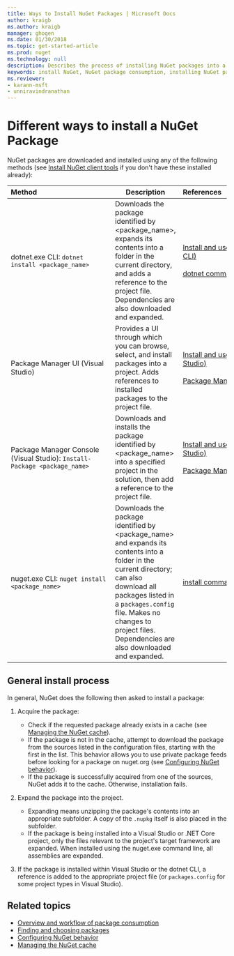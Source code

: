 ```yaml
---
title: Ways to Install NuGet Packages | Microsoft Docs
author: kraigb
ms.author: kraigb
manager: ghogen
ms.date: 01/30/2018
ms.topic: get-started-article
ms.prod: nuget
ms.technology: null
description: Describes the process of installing NuGet packages into a project, including what happens on disk and to applicable project files.
keywords: install NuGet, NuGet package consumption, installing NuGet packages, NuGet package references
ms.reviewer:
- karann-msft
- unniravindranathan
---
```


# Different ways to install a NuGet Package

NuGet packages are downloaded and installed using any of the following methods (see [Install NuGet client tools](../install-nuget-client-tools.md) if you don't have these installed already):

| Method&nbsp;&nbsp;&nbsp;&nbsp;&nbsp;&nbsp;&nbsp;&nbsp;&nbsp;&nbsp;&nbsp;&nbsp;&nbsp;&nbsp;&nbsp;&nbsp;&nbsp;&nbsp;&nbsp;&nbsp;&nbsp;&nbsp;&nbsp;&nbsp;&nbsp;&nbsp;&nbsp;&nbsp;&nbsp;&nbsp;&nbsp;&nbsp;&nbsp;&nbsp;&nbsp;&nbsp;&nbsp;&nbsp; | Description | References&nbsp;&nbsp;&nbsp;&nbsp;&nbsp;&nbsp;&nbsp;&nbsp;&nbsp;&nbsp;&nbsp;&nbsp;&nbsp;&nbsp;&nbsp;&nbsp;&nbsp;&nbsp;&nbsp;&nbsp;&nbsp;&nbsp;&nbsp;&nbsp;&nbsp;&nbsp;&nbsp;&nbsp;&nbsp;&nbsp;&nbsp;&nbsp;&nbsp;&nbsp;&nbsp;&nbsp;&nbsp;&nbsp; |
| --- | --- | --- |
| dotnet.exe CLI: `dotnet install <package_name>` | Downloads the package identified by \<package_name\>, expands its contents into a folder in the current directory, and adds a reference to the project file. Dependencies are also downloaded and expanded. | [Install and use a package (dotnet CLI)](../quickstart/install-and-use-a-package-using-the-dotnet-cli.md)<br/><br/>[dotnet commands](../tools/dotnet-commands.md) |
| Package Manager UI (Visual Studio) | Provides a UI through which you can browse, select, and install packages into a project. Adds references to installed packages to the project file. | [Install and use a package (Visual Studio)](../quickstart/install-and-use-a-package-in-visual-studio.md)<br/><br/>[Package Manager UI reference](../tools/package-manager-ui.md) |
| Package Manager Console (Visual Studio): `Install-Package <package_name>` | Downloads and installs the package identified by \<package_name\> into a specified project in the solution, then add a reference to the project file. | [Install and use a package (Visual Studio)](../quickstart/install-and-use-a-package-in-visual-studio.md)<br/><br/>[Package Manager Console guide](../tools/package-manager-console.md)  |
| nuget.exe CLI: `nuget install <package_name>` | Downloads the package identified by \<package_name\> and expands its contents into a folder in the current directory; can also download all packages listed in a `packages.config` file. Makes no changes to project files. Dependencies are also downloaded and expanded. | [install command](../tools/cli-ref-install.md) |

## General install process

In general, NuGet does the following then asked to install a package:

1. Acquire the package:
    - Check if the requested package already exists in a cache (see [Managing the NuGet cache](managing-the-nuget-cache.md)).
    - If the package is not in the cache, attempt to download the package from the sources listed in the configuration files, starting with the first in the list. This behavior allows you to use private package feeds before looking for a package on nuget.org (see [Configuring NuGet behavior](configuring-nuget-behavior.md)).
    - If the package is successfully acquired from one of the sources, NuGet adds it to the cache. Otherwise, installation fails.

1. Expand the package into the project.
    - Expanding means unzipping the package's contents into an appropriate subfolder. A copy of the `.nupkg` itself is also placed in the subfolder.
    - If the package is being installed into a Visual Studio or .NET Core project, only the files relevant to the project's target framework are expanded. When installed using the nuget.exe command line, all assemblies are expanded.

1. If the package is installed within Visual Studio or the dotnet CLI, a reference is added to the appropriate project file (or `packages.config` for some project types in Visual Studio).

## Related topics

- [Overview and workflow of package consumption](../consume-packages/overview-and-workflow.md)
- [Finding and choosing packages](../consume-packages/finding-and-choosing-packages.md)
- [Configuring NuGet behavior](../consume-packages/configuring-nuget-behavior.md)
- [Managing the NuGet cache](managing-the-nuget-cache.md)
